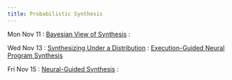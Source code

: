 ```yaml
---
title: Probabilistic Synthesis
---
```


Mon Nov 11
: [Bayesian View of Synthesis](../lectures/lecture32-bayes.pdf)
  : []()

Wed Nov 13
: [Synthesizing Under a Distribution](../lectures/lecture33-distribution.pdf)
  : [Execution-Guided Neural Program Synthesis](https://openreview.net/pdf?id=H1gfOiAqYm)

Fri Nov 15
: [Neural-Guided Synthesis](../lectures/lecture34-learning.pdf)
  : []()
